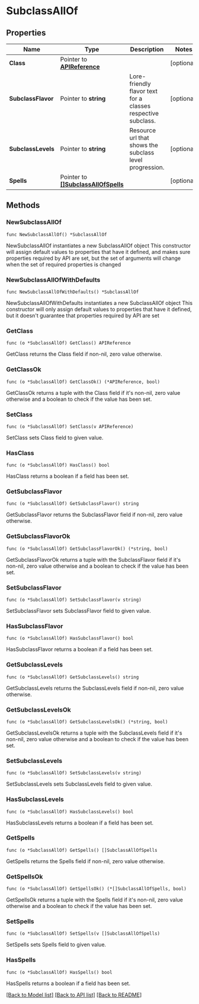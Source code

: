 # SubclassAllOf

## Properties

Name | Type | Description | Notes
------------ | ------------- | ------------- | -------------
**Class** | Pointer to [**APIReference**](APIReference.md) |  | [optional] 
**SubclassFlavor** | Pointer to **string** | Lore-friendly flavor text for a classes respective subclass. | [optional] 
**SubclassLevels** | Pointer to **string** | Resource url that shows the subclass level progression. | [optional] 
**Spells** | Pointer to [**[]SubclassAllOfSpells**](SubclassAllOfSpells.md) |  | [optional] 

## Methods

### NewSubclassAllOf

`func NewSubclassAllOf() *SubclassAllOf`

NewSubclassAllOf instantiates a new SubclassAllOf object
This constructor will assign default values to properties that have it defined,
and makes sure properties required by API are set, but the set of arguments
will change when the set of required properties is changed

### NewSubclassAllOfWithDefaults

`func NewSubclassAllOfWithDefaults() *SubclassAllOf`

NewSubclassAllOfWithDefaults instantiates a new SubclassAllOf object
This constructor will only assign default values to properties that have it defined,
but it doesn't guarantee that properties required by API are set

### GetClass

`func (o *SubclassAllOf) GetClass() APIReference`

GetClass returns the Class field if non-nil, zero value otherwise.

### GetClassOk

`func (o *SubclassAllOf) GetClassOk() (*APIReference, bool)`

GetClassOk returns a tuple with the Class field if it's non-nil, zero value otherwise
and a boolean to check if the value has been set.

### SetClass

`func (o *SubclassAllOf) SetClass(v APIReference)`

SetClass sets Class field to given value.

### HasClass

`func (o *SubclassAllOf) HasClass() bool`

HasClass returns a boolean if a field has been set.

### GetSubclassFlavor

`func (o *SubclassAllOf) GetSubclassFlavor() string`

GetSubclassFlavor returns the SubclassFlavor field if non-nil, zero value otherwise.

### GetSubclassFlavorOk

`func (o *SubclassAllOf) GetSubclassFlavorOk() (*string, bool)`

GetSubclassFlavorOk returns a tuple with the SubclassFlavor field if it's non-nil, zero value otherwise
and a boolean to check if the value has been set.

### SetSubclassFlavor

`func (o *SubclassAllOf) SetSubclassFlavor(v string)`

SetSubclassFlavor sets SubclassFlavor field to given value.

### HasSubclassFlavor

`func (o *SubclassAllOf) HasSubclassFlavor() bool`

HasSubclassFlavor returns a boolean if a field has been set.

### GetSubclassLevels

`func (o *SubclassAllOf) GetSubclassLevels() string`

GetSubclassLevels returns the SubclassLevels field if non-nil, zero value otherwise.

### GetSubclassLevelsOk

`func (o *SubclassAllOf) GetSubclassLevelsOk() (*string, bool)`

GetSubclassLevelsOk returns a tuple with the SubclassLevels field if it's non-nil, zero value otherwise
and a boolean to check if the value has been set.

### SetSubclassLevels

`func (o *SubclassAllOf) SetSubclassLevels(v string)`

SetSubclassLevels sets SubclassLevels field to given value.

### HasSubclassLevels

`func (o *SubclassAllOf) HasSubclassLevels() bool`

HasSubclassLevels returns a boolean if a field has been set.

### GetSpells

`func (o *SubclassAllOf) GetSpells() []SubclassAllOfSpells`

GetSpells returns the Spells field if non-nil, zero value otherwise.

### GetSpellsOk

`func (o *SubclassAllOf) GetSpellsOk() (*[]SubclassAllOfSpells, bool)`

GetSpellsOk returns a tuple with the Spells field if it's non-nil, zero value otherwise
and a boolean to check if the value has been set.

### SetSpells

`func (o *SubclassAllOf) SetSpells(v []SubclassAllOfSpells)`

SetSpells sets Spells field to given value.

### HasSpells

`func (o *SubclassAllOf) HasSpells() bool`

HasSpells returns a boolean if a field has been set.


[[Back to Model list]](../README.md#documentation-for-models) [[Back to API list]](../README.md#documentation-for-api-endpoints) [[Back to README]](../README.md)


